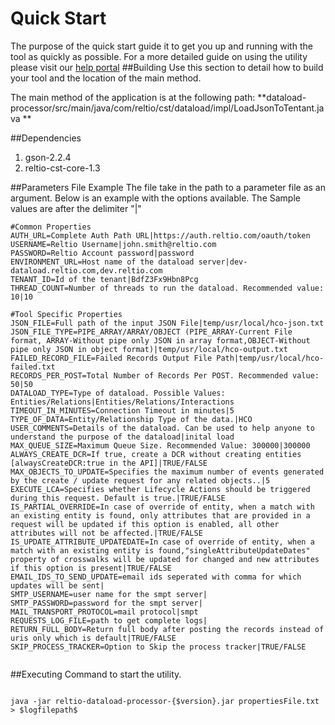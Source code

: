 # Quick Start 
The purpose of the quick start guide it to get you up and running with the tool as quickly as possible. For a more detailed guide on using the utility please visit our [help portal](https://help.reltio.com/index.html#integrations/dataload.html)
##Building
Use this section to detail how to build your tool and the location of the main method.

The main method of the application is at the following path:
**dataload-processor/src/main/java/com/reltio/cst/dataload/impl/LoadJsonToTentant.java **

##Dependencies 

1. gson-2.2.4
2. reltio-cst-core-1.3


##Parameters File Example
The file take in the path to a parameter file as an argument. Below is an example with the options available.
The Sample values are after the delimiter "|" 
```
#Common Properties
AUTH_URL=Complete Auth Path URL|https://auth.reltio.com/oauth/token
USERNAME=Reltio Username|john.smith@reltio.com
PASSWORD=Reltio Account password|password
ENVIRONMENT_URL=Host name of the dataload server|dev-dataload.reltio.com,dev.reltio.com
TENANT_ID=Id of the tenant|BdfZ3Fx9Hbn8Pcg
THREAD_COUNT=Number of threads to run the dataload. Recommended value: 10|10

#Tool Specific Properties
JSON_FILE=Full path of the input JSON File|temp/usr/local/hco-json.txt
JSON_FILE_TYPE=PIPE_ARRAY/ARRAY/OBJECT (PIPE_ARRAY-Current File format, ARRAY-Without pipe only JSON in array format,OBJECT-Without pipe only JSON in object format)|temp/usr/local/hco-output.txt
FAILED_RECORD_FILE=Failed Records Output File Path|temp/usr/local/hco-failed.txt
RECORDS_PER_POST=Total Number of Records Per POST. Recommended value: 50|50
DATALOAD_TYPE=Type of dataload. Possible Values: Entities/Relations|Entities/Relations/Interactions
TIMEOUT_IN_MINUTES=Connection Timeout in minutes|5
TYPE_OF_DATA=Entity/Relationship Type of the data.|HCO
USER_COMMENTS=Details of the dataload. Can be used to help anyone to understand the purpose of the dataload|inital load
MAX_QUEUE_SIZE=Maximum Queue Size. Recommended Value: 300000|300000
ALWAYS_CREATE_DCR=If true, create a DCR without creating entities [alwaysCreateDCR:true in the API]|TRUE/FALSE
MAX_OBJECTS_TO_UPDATE=Specifies the maximum number of events generated by the create / update request for any related objects..|5
EXECUTE_LCA=Specifies whether Lifecycle Actions should be triggered during this request. Default is true.|TRUE/FALSE
IS_PARTIAL_OVERRIDE=In case of override of entity, when a match with an existing entity is found, only attributes that are provided in a request will be updated if this option is enabled, all other attributes will not be affected.|TRUE/FALSE
IS_UPDATE_ATTRIBUTE_UPDATEDATE=In case of override of entity, when a match with an existing entity is found,"singleAttributeUpdateDates" property of crosswalks will be updated for changed and new attributes if this option is present|TRUE/FALSE
EMAIL_IDS_TO_SEND_UPDATE=email ids seperated with comma for which updates will be sent|
SMTP_USERNAME=user name for the smpt server|
SMTP_PASSWORD=password for the smpt server|
MAIL_TRANSPORT_PROTOCOL=mail protocol|smpt
REQUESTS_LOG_FILE=path to get complete logs|
RETURN_FULL_BODY=Return full body after posting the records instead of uris only which is default|TRUE/FALSE
SKIP_PROCESS_TRACKER=Option to Skip the process tracker|TRUE/FALSE


```
##Executing
Command to start the utility.
```

java -jar reltio-dataload-processor-{$version}.jar propertiesFile.txt > $logfilepath$


```